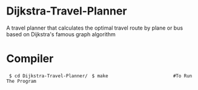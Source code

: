 # Dijkstra-Travel-Planner

A travel planner that calculates the optimal travel route by plane or bus based on Dijkstra's famous graph algorithm

# Compiler 

`` 
$ cd Dijkstra-Travel-Planner/ ``
``
$ make                        #To Run The Program``

